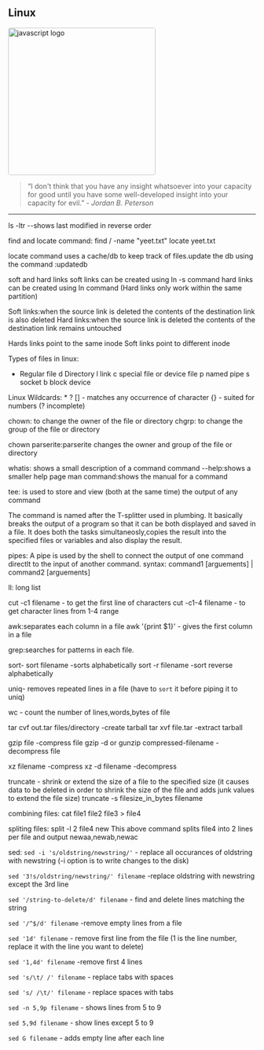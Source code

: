 ## Linux
<img src="https://upload.wikimedia.org/wikipedia/commons/3/35/Tux.svg" alt="javascript logo" width=300 style="border-radius:4px">

>“I don't think that you have any insight whatsoever into your capacity for good until you have some well-developed insight into your capacity for evil.” - *Jordan B. Peterson*
- - - -
<style>a{color:#997;background-color:black;padding:4px;border-radius:3px;}
/* body{background-color:darkgray} */
</style>

ls -ltr   --shows last modified in reverse order

find and locate command:
find / -name "yeet.txt"
locate yeet.txt

locate command uses a cache/db to keep track of files.update the db using the
command :updatedb

soft and hard links
soft links can be created using ln -s command
hard links can be created using ln command (Hard links only work within the same
partition)

Soft links:when the source link is deleted the contents of the destination link is also
deleted
Hard links:when the source link is deleted the contents of the destination link
remains untouched

Hards links point to the same inode
Soft links point to different inode

Types of files in linux:
- Regular file
d Directory
l link
c special file or device file
p named pipe
s socket
b block device

Linux Wildcards:
*
?
[] -  matches any occurrence of character 
{} - suited for numbers (? incomplete)


chown: to change the owner of the file or directory
chgrp: to change the group of the file or directory

chown parserite:parserite changes the owner and group of the file or directory

whatis: shows a small description of a command
command --help:shows a smaller help page
man command:shows the manual for a command

tee: is used to store and view (both at the same time) the output of any command

The command is named after the T-splitter used in plumbing. It basically breaks
the output of a program so that it can be both displayed and saved in a file. It
does both the tasks simultaneosly,copies the result into the specified files or
variables and also display the result.

pipes: A pipe is used by the shell to connect the output of one command directlt
to the input of another command.
syntax: command1 [arguements] | command2 [arguements]

ll: long list

cut -c1 filename     - to get the first line of characters
cut -c1-4 filename - to get character lines from 1-4 range

awk:separates each column in a file
awk '{print $1}'    - gives the first column in a file

grep:searches for patterns in each file.

sort- sort filename         -sorts alphabetically
sort -r filename            -sort reverse alphabetically

uniq- removes repeated lines in a file (have to `sort` it before piping it to uniq)

wc - count the number of lines,words,bytes of file

tar cvf out.tar files/directory   -create tarball
tar xvf file.tar                  -extract tarball

gzip file   -compress file
gzip -d or gunzip compressed-filename  -decompress file

xz filename -compress
xz -d filename -decompress

truncate - shrink or extend the size of a file to the specified size (it causes data to be deleted in order to shrink the size of the file and adds junk values to extend the file size)
truncate -s filesize_in_bytes filename

combining files:
cat file1 file2 file3 > file4

spliting files:
split -l 2 file4 new
This above command splits file4 into 2 lines per file and output newaa,newab,newac

sed:
`sed -i 's/oldstring/newstring/'`  - replace all occurances of oldstring with newstring (-i  option is to write changes to the disk)

`sed '3!s/oldstring/newstring/' filename`  -replace oldstring with newstring except the 3rd line

`sed '/string-to-delete/d' filename` - find and delete lines matching the string

`sed '/^$/d' filename` -remove empty lines from a file

`sed '1d' filename` - remove first line from the file (1 is the line number, replace it with the line you want to delete)

`sed '1,4d' filename` -remove first 4 lines

`sed 's/\t/ /' filename` - replace tabs with spaces

`sed 's/ /\t/' filename` - replace spaces with tabs

`sed -n 5,9p filename` - shows lines from 5 to 9

`sed 5,9d filename` - show lines except 5 to 9

`sed G filename` - adds empty line after each line